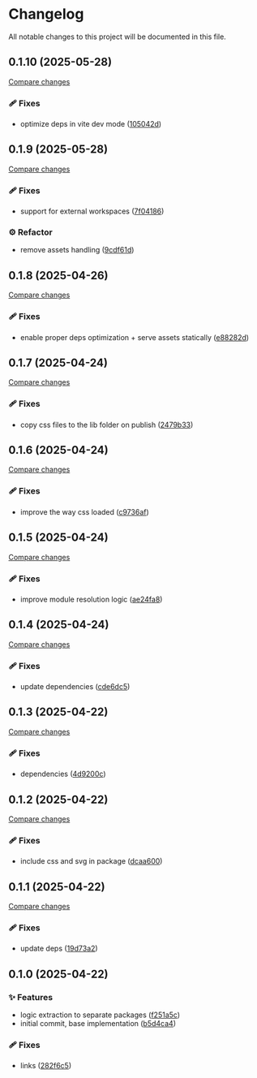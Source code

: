 <!-- header -->
# Changelog

All notable changes to this project will be documented in this file.

<!-- version:0.1.10 -->
## 0.1.10 (2025-05-28)

[Compare changes](https://github.com/Wroud/foundation/compare/vite-plugin-playground-v0.1.9...vite-plugin-playground-v0.1.10)

<!-- changelog -->
### 🩹 Fixes

- optimize deps in vite dev mode ([105042d](https://github.com/Wroud/foundation/commit/105042d))

<!-- version:0.1.9 -->
## 0.1.9 (2025-05-28)

[Compare changes](https://github.com/Wroud/foundation/compare/vite-plugin-playground-v0.1.8...vite-plugin-playground-v0.1.9)

<!-- changelog -->
### 🩹 Fixes

- support for external workspaces ([7f04186](https://github.com/Wroud/foundation/commit/7f04186))

### ⚙️  Refactor

- remove assets handling ([9cdf61d](https://github.com/Wroud/foundation/commit/9cdf61d))

<!-- version:0.1.8 -->
## 0.1.8 (2025-04-26)

[Compare changes](https://github.com/Wroud/foundation/compare/vite-plugin-playground-v0.1.7...vite-plugin-playground-v0.1.8)

<!-- changelog -->
### 🩹 Fixes

- enable proper deps optimization + serve assets statically ([e88282d](https://github.com/Wroud/foundation/commit/e88282d))

<!-- version:0.1.7 -->
## 0.1.7 (2025-04-24)

[Compare changes](https://github.com/Wroud/foundation/compare/vite-plugin-playground-v0.1.6...vite-plugin-playground-v0.1.7)

<!-- changelog -->
### 🩹 Fixes

- copy css files to the lib folder on publish ([2479b33](https://github.com/Wroud/foundation/commit/2479b33))

<!-- version:0.1.6 -->
## 0.1.6 (2025-04-24)

[Compare changes](https://github.com/Wroud/foundation/compare/vite-plugin-playground-v0.1.5...vite-plugin-playground-v0.1.6)

<!-- changelog -->
### 🩹 Fixes

- improve the way css loaded ([c9736af](https://github.com/Wroud/foundation/commit/c9736af))

<!-- version:0.1.5 -->
## 0.1.5 (2025-04-24)

[Compare changes](https://github.com/Wroud/foundation/compare/vite-plugin-playground-v0.1.4...vite-plugin-playground-v0.1.5)

<!-- changelog -->
### 🩹 Fixes

- improve module resolution logic ([ae24fa8](https://github.com/Wroud/foundation/commit/ae24fa8))

<!-- version:0.1.4 -->
## 0.1.4 (2025-04-24)

[Compare changes](https://github.com/Wroud/foundation/compare/vite-plugin-playground-v0.1.3...vite-plugin-playground-v0.1.4)

<!-- changelog -->
### 🩹 Fixes

- update dependencies ([cde6dc5](https://github.com/Wroud/foundation/commit/cde6dc5))

<!-- version:0.1.3 -->
## 0.1.3 (2025-04-22)

[Compare changes](https://github.com/Wroud/foundation/compare/vite-plugin-playground-v0.1.2...vite-plugin-playground-v0.1.3)

<!-- changelog -->
### 🩹 Fixes

- dependencies ([4d9200c](https://github.com/Wroud/foundation/commit/4d9200c))

<!-- version:0.1.2 -->
## 0.1.2 (2025-04-22)

[Compare changes](https://github.com/Wroud/foundation/compare/vite-plugin-playground-v0.1.1...vite-plugin-playground-v0.1.2)

<!-- changelog -->
### 🩹 Fixes

- include css and svg in package ([dcaa600](https://github.com/Wroud/foundation/commit/dcaa600))

<!-- version:0.1.1 -->
## 0.1.1 (2025-04-22)

[Compare changes](https://github.com/Wroud/foundation/compare/vite-plugin-playground-v0.1.0...vite-plugin-playground-v0.1.1)

<!-- changelog -->
### 🩹 Fixes

- update deps ([19d73a2](https://github.com/Wroud/foundation/commit/19d73a2))

<!-- version:0.1.0 -->
## 0.1.0 (2025-04-22)

<!-- changelog -->
### ✨ Features

- logic extraction to separate packages ([f251a5c](https://github.com/Wroud/foundation/commit/f251a5c))
- initial commit, base implementation ([b5d4ca4](https://github.com/Wroud/foundation/commit/b5d4ca4))

### 🩹 Fixes

- links ([282f6c5](https://github.com/Wroud/foundation/commit/282f6c5))

